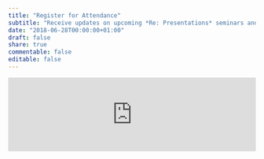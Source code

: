 ```yaml
---
title: "Register for Attendance"
subtitle: "Receive updates on upcoming *Re: Presentations* seminars and links to join us"
date: "2018-06-28T00:00:00+01:00"
draft: false
share: true
commentable: false
editable: false
---
```


<script type="text/javascript" src="https://nettskjema.no/static/js/external-embedding.js"></script><iframe class="nettskjema-iframe" src="https://nettskjema.no/a/168275?embed=1" title="RE: Presentations Registration" frameborder="0" width="100%">If you can read this, your browser does not support iframes.</iframe>
